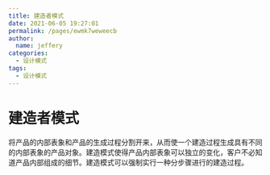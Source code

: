 ```yaml
---
title: 建造者模式
date: 2021-06-05 19:27:01
permalink: /pages/ewmk7weweecb
author: 
  name: jeffery
categories: 
  - 设计模式
tags: 
  - 设计模式
---
```


# 建造者模式

将产品的内部表象和产品的生成过程分割开来，从而使一个建造过程生成具有不同的内部表象的产品对象。建造模式使得产品内部表象可以独立的变化，客户不必知道产品内部组成的细节。建造模式可以强制实行一种分步骤进行的建造过程。